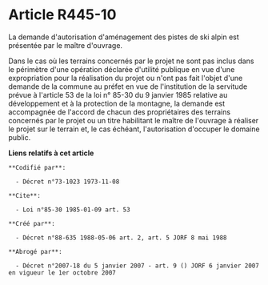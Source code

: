 # Article R445-10

La demande d'autorisation d'aménagement des pistes de ski alpin est présentée par le maître d'ouvrage.

Dans le cas où les terrains concernés par le projet ne sont pas inclus dans le périmètre d'une opération déclarée d'utilité
publique en vue d'une expropriation pour la réalisation du projet ou n'ont pas fait l'objet d'une demande de la commune au
préfet en vue de l'institution de la servitude prévue à l'article 53 de la loi n° 85-30 du 9 janvier 1985 relative au
développement et à la protection de la montagne, la demande est accompagnée de l'accord de chacun des propriétaires des
terrains concernés par le projet ou un titre habilitant le maître de l'ouvrage à réaliser le projet sur le terrain et, le cas
échéant, l'autorisation d'occuper le domaine public.

**Liens relatifs à cet article**

	**Codifié par**:

	  - Décret n°73-1023 1973-11-08

	**Cite**:

	  - Loi n°85-30 1985-01-09 art. 53

	**Créé par**:

	  - Décret n°88-635 1988-05-06 art. 2, art. 5 JORF 8 mai 1988

	**Abrogé par**:

	  - Décret n°2007-18 du 5 janvier 2007 - art. 9 () JORF 6 janvier 2007 en vigueur le 1er octobre 2007
